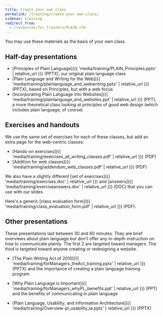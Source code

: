 ```yaml
---
title: Create your own class
permalink: /training/create-your-own-class/
sidenav: training
redirect_from:
  - /resources/for_trainers/PLAIN.cfm
---
```


You may use these materials as the basis of your own class.

## Half-day presentations

- [Principles of Plain Language]({{ 'media/training/PLAIN_Principles.pptx' | relative_url }}) (PPTX), our original plain language class
- [Plain Language and Writing for the Web]({{ 'media/training/plainlanguage_and_webwriting.pptx' | relative_url }}) (PPTX), based on Principles, but with a web focus
- [Incorporating Plain Language into Websites]({{ 'media/training/plainlanguage_and_websites.ppt' | relative_url }}) (PPT), a more theoretical class looking at principles of good web design (which includes plain language, of course)

## Exercises and handouts

We use the same set of exercises for each of these classes, but add an extra page for the web-centric classes:

- [Hands-on exercises]({{ 'media/training/exercises_all_writing_classes.pdf' | relative_url }}) (PDF)
- [Addition for web classes]({{ 'media/training/addendum_web_classes.pdf' | relative_url }}) (PDF)

We also have a slightly different [set of exercises]({{ 'media/training/exercises.doc' | relative_url }}) and [answers]({{ 'media/training/exerciseanswers.doc' | relative_url }}) (DOC) that you can use with our slides.

Here's a generic [class evaluation form]({{ 'media/training/class_evaluation_form.pdf' | relative_url }}) (PDF).

## Other presentations

These presentations last between 30 and 60 minutes. They are brief overviews about plain language but don't offer any in-depth instruction on how to communicate plainly. The first 2 are targeted toward managers. The third is targeted toward anyone creating or redesigning a website.

- [The Plain Writing Act of 2010]({{ 'media/training/forManagers_theAct_training.pptx' | relative_url }}) (PPTX) and the importance of creating a plain language training program

- [Why Plain Language is Important]({{ 'media/training/forManagers_whyPL_benefits.ppt' | relative_url }}) (PPT) and the benefits of communicating in plain language

- [Plain Language, Usability, and Information Architecture]({{ 'media/training/Overview-pl_usability_ia.pptx' | relative_url }}) (PPTX)
